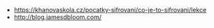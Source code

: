 * https://khanovaskola.cz/pocatky-sifrovani/co-je-to-sifrovani/lekce
* http://blog.jamesdbloom.com/
